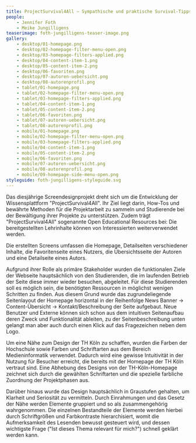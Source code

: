 ```yaml
---
title: ProjectSurvival4All – Sympathische und praktische Survival-Tipps für die Projektarbeit im Studium und darüber hinaus
people:
    - Jennifer Foth
    - Meike Jungilligens
teaserimage: foth-jungilligens-teaser-image.png
gallery:
    - desktop/01-homepage.png
    - desktop/02-homepage-filter-menu-open.png
    - desktop/03-homepage-filters-applied.png
    - desktop/04-content-item-1.png
    - desktop/05-content-item-2.png
    - desktop/06-favoriten.png
    - desktop/07-autoren-uebersicht.png
    - desktop/08-autorenprofil.png
    - tablet/01-homepage.png
    - tablet/02-homepage-filter-menu-open.png
    - tablet/03-homepage-filters-applied.png
    - tablet/04-content-item-1.png
    - tablet/05-content-item-2.png
    - tablet/06-favoriten.png
    - tablet/07-autoren-uebersicht.png
    - tablet/08-autorenprofil.png
    - mobile/01-homepage.png
    - mobile/02-homepage-filter-menu-open.png
    - mobile/03-homepage-filters-applied.png
    - mobile/04-content-item-1.png
    - mobile/05-content-item-2.png
    - mobile/06-favoriten.png
    - mobile/07-autoren-uebersicht.png
    - mobile/08-autorenprofil.png
    - mobile/09-homepage-side-menu-open.png
styleguide: foth-jungilligens-styleguide.svg
---
```


Das diesjährige Screendesignprojekt dreht sich um die Entwicklung der Wissensplattform "ProjectSurvival4All". Ihr Ziel liegt darin, How-Tos und bewährte Methoden für die Projektarbeit zu sammeln und Studierende bei der Bewältigung ihrer Projekte zu unterstützen. Zudem trägt "ProjectSurvival4All" sogenannte Open Educational Resources bei: Die bereitgestellten Lehrinhalte können von Interessierten weiterverwendet werden.

Die erstellten Screens umfassen die Homepage, Detailseiten verschiedener Inhalte, die Favoritenseite eines Nutzers, die Übersichtsseite der Autoren und eine Detailseite eines Autors.

Aufgrund ihrer Rolle als primäre Stakeholder wurden die funktionalen Ziele der Webseite hauptsächlich von den Studierenden, die im laufenden Betrieb der Seite diese immer wieder besuchen, abgeleitet. Für diese Studierenden soll es möglich sein, die benötigten Ressourcen in möglichst wenigen Schritten zu finden. Aus diesem Grund wurde das zugrundeliegende Seitenlayout der Homepage horizontal in der Reihenfolge News Banner -> Content-Übersicht -> Kontakt/Beschreibung der Seite aufgebaut. Neue Benutzer und Externe können sich schon aus dem intuitiven Seitenaufbau deren Zweck und Funktionalität ableiten, zu der Seitenbeschreibung unten gelangt man aber auch durch einen Klick auf das Fragezeichen neben dem Logo. 

Um eine Nähe zum Design der TH Köln zu schaffen, wurden die Farben der Hochschule sowie Farben und Schriftarten aus dem Bereich Medieninformatik verwendet. Dadurch wird eine gewisse Intuitivität in der Nutzung für Besucher erreicht, die bereits mit der Homepage der TH Köln vertraut sind. Eine Abhebung des Designs von der TH-Köln-Homepage zeichnet sich durch die gewählten Schriftarten  und die spezielle farbliche Zuordnung der Projektphasen aus.

Darüber hinaus wurde das Design hauptsächlich in Graustufen gehalten, um Klarheit und Seriosität zu vermitteln. Durch Einrahmungen und das Gesetz der Nähe werden Elemente gruppiert und so als zusammengehörig wahrgenommen. Die einzelnen Bestandteile der Elemente werden hierbei durch Schriftgrößen und Farbkontraste hierarchisiert, womit die Aufmerksamkeit des Lesenden bewusst gesteuert wird, und dessen wichtigste Frage ("Ist dieses Thema relevant für mich?") schnell geklärt werden kann.
